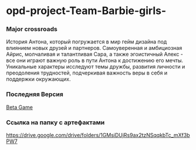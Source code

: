 # opd-project-Team-Barbie-girls-
### Major crossroads
История Антона, который погружается в мир гейм дизайна под влиянием новых друзей и партнеров. Самоуверенная и амбициозная Айрис, молчаливая и талантливая Сара, а также эгоистичный Алекс - все они играют важную роль в пути Антона к достижению его мечты. Уникальные характеры исследуют темы дружбы, развития личности и преодоления трудностей, подчеркивая важность веры в себя и поддержки окружающих.

### Последняя Версия

[Beta Game](https://github.com/Mikhail999-sys/opd-project-Team-Barbie-girls-/releases/tag/Beta)



### Ссылка на папку с артефактами

https://drive.google.com/drive/folders/1GMsiDUjRs9ax2tzNSqqkbTc_mXf3bPW7
